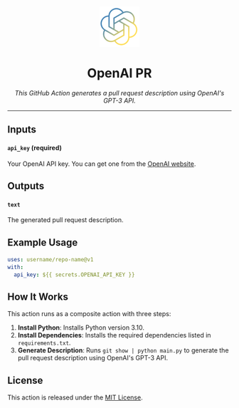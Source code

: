 <br />
<p align="center">
  <a href="">
    <img src=".logo.png" alt="Logo" width="90" height="90">
  </a>

  <h1 align="center">OpenAI PR</h1>

  <p align="center"><i>This GitHub Action generates a pull request description using OpenAI's GPT-3 API.</i>
  </p>
</p>

---

## Inputs

#### `api_key` (required)

Your OpenAI API key. You can get one from the [OpenAI website](https://beta.openai.com/signup/).


## Outputs

#### `text`

The generated pull request description.


## Example Usage

```yaml
uses: username/repo-name@v1
with:
  api_key: ${{ secrets.OPENAI_API_KEY }}
```

## How It Works

This action runs as a composite action with three steps:
1. **Install Python**: Installs Python version 3.10.
2. **Install Dependencies**: Installs the required dependencies listed in `requirements.txt`.
3. **Generate Description**: Runs `git show | python main.py` to generate the pull request description using OpenAI's GPT-3 API.


## License

This action is released under the [MIT License](https://chat.openai.com/LICENSE).

